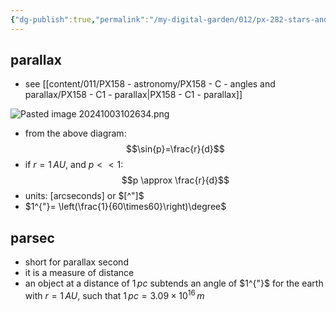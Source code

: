 ```yaml
---
{"dg-publish":true,"permalink":"/my-digital-garden/012/px-282-stars-and-the-solar-system/a-introduction/px-282-a4-parallax-and-parsecs/","created":"2024-11-25T10:50:32.000+00:00","updated":"2024-11-26T09:33:18.703+00:00"}
---
```


## parallax
- see [[content/011/PX158 - astronomy/PX158 - C - angles and parallax/PX158 - C1 - parallax\|PX158 - C1 - parallax]]

![Pasted image 20241003102634.png](/img/user/pics/Pasted%20image%2020241003102634.png)
- from the above diagram: 
$$\sin{p}=\frac{r}{d}$$
- if $r=1\,AU$, and $p<<1:$ 
$$p \approx \frac{r}{d}$$
- units: $[\text{arcseconds}]$ or $[^"]$
- $1^{"}= \left(\frac{1}{60\times60}\right)\degree$
## parsec
- short for parallax second
- it is a measure of distance
- an object at a distance of $1\,pc$ subtends an angle of $1^{"}$ for the earth with $r=1\,AU$, such that $1\,pc=3.09\times10^{16}\,m$
